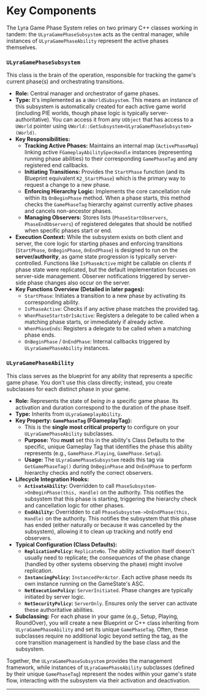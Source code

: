 # Key Components

The Lyra Game Phase System relies on two primary C++ classes working in tandem: the `ULyraGamePhaseSubsystem` acts as the central manager, while instances of `ULyraGamePhaseAbility` represent the active phases themselves.

### `ULyraGamePhaseSubsystem`

This class is the brain of the operation, responsible for tracking the game's current phase(s) and orchestrating transitions.

* **Role:** Central manager and orchestrator of game phases.
* **Type:** It's implemented as a `UWorldSubsystem`. This means an instance of this subsystem is automatically created for each active game world (including PIE worlds, though phase logic is typically server-authoritative). You can access it from any `UObject` that has access to a `UWorld` pointer using `UWorld::GetSubsystem<ULyraGamePhaseSubsystem>(World)`.
* **Key Responsibilities:**
  * **Tracking Active Phases:** Maintains an internal map (`ActivePhaseMap`) linking active `FGameplayAbilitySpecHandle` instances (representing running phase abilities) to their corresponding `GamePhaseTag` and any registered end callbacks.
  * **Initiating Transitions:** Provides the `StartPhase` function (and its Blueprint equivalent `K2_StartPhase`) which is the primary way to request a change to a new phase.
  * **Enforcing Hierarchy Logic:** Implements the core cancellation rule within its `OnBeginPhase` method. When a phase starts, this method checks the `GamePhaseTag` hierarchy against currently active phases and cancels non-ancestor phases.
  * **Managing Observers:** Stores lists (`PhaseStartObservers`, `PhaseEndObservers`) of registered delegates that should be notified when specific phases start or end.
* **Execution Context:** While the subsystem exists on both client and server, the core logic for starting phases and enforcing transitions (`StartPhase`, `OnBeginPhase`, `OnEndPhase`) is designed to run on the **server/authority**, as game state progression is typically server-controlled. Functions like `IsPhaseActive` might be callable on clients if phase state were replicated, but the default implementation focuses on server-side management. Observer notifications triggered by server-side phase changes also occur on the server.
* **Key Functions Overview (Detailed in later pages):**
  * `StartPhase`: Initiates a transition to a new phase by activating its corresponding ability.
  * `IsPhaseActive`: Checks if any active phase matches the provided tag.
  * `WhenPhaseStartsOrIsActive`: Registers a delegate to be called when a matching phase starts, or immediately if already active.
  * `WhenPhaseEnds`: Registers a delegate to be called when a matching phase ends.
  * `OnBeginPhase` / `OnEndPhase`: Internal callbacks triggered by `ULyraGamePhaseAbility` instances.

### `ULyraGamePhaseAbility`

This class serves as the blueprint for any ability that represents a specific game phase. You don't use this class directly; instead, you create subclasses for each distinct phase in your game.

* **Role:** Represents the state of _being in_ a specific game phase. Its activation and duration correspond to the duration of the phase itself.
* **Type:** Inherits from `ULyraGameplayAbility`.
* **Key Property: `GamePhaseTag` (FGameplayTag):**
  * This is the **single most critical property** to configure on your `ULyraGamePhaseAbility` subclasses.
  * **Purpose:** You **must** set this in the ability's Class Defaults to the specific, unique Gameplay Tag that identifies the phase this ability represents (e.g., `GamePhase.Playing`, `GamePhase.Setup`).
  * **Usage:** The `ULyraGamePhaseSubsystem` reads this tag via `GetGamePhaseTag()` during `OnBeginPhase` and `OnEndPhase` to perform hierarchy checks and notify the correct observers.
* **Lifecycle Integration Hooks:**
  * **`ActivateAbility`:** Overridden to call `PhaseSubsystem->OnBeginPhase(this, Handle)` on the authority. This notifies the subsystem that this phase is starting, triggering the hierarchy check and cancellation logic for other phases.
  * **`EndAbility`:** Overridden to call `PhaseSubsystem->OnEndPhase(this, Handle)` on the authority. This notifies the subsystem that this phase has ended (either naturally or because it was cancelled by the subsystem), allowing it to clean up tracking and notify end observers.
* **Typical Configuration (Class Defaults):**
  * **`ReplicationPolicy`:** `ReplicateNo`. The ability activation itself doesn't usually need to replicate; the _consequences_ of the phase change (handled by other systems observing the phase) might involve replication.
  * **`InstancingPolicy`:** `InstancedPerActor`. Each active phase needs its own instance running on the GameState's ASC.
  * **`NetExecutionPolicy`:** `ServerInitiated`. Phase changes are typically initiated by server logic.
  * **`NetSecurityPolicy`:** `ServerOnly`. Ensures only the server can activate these authoritative abilities.
* **Subclassing:** For each phase in your game (e.g., Setup, Playing, RoundOver), you will create a new Blueprint or C++ class inheriting from `ULyraGamePhaseAbility` and set its unique `GamePhaseTag`. Often, these subclasses require no additional logic beyond setting the tag, as the core transition management is handled by the base class and the subsystem.

Together, the `ULyraGamePhaseSubsystem` provides the management framework, while instances of `ULyraGamePhaseAbility` subclasses (defined by their unique `GamePhaseTag`) represent the nodes within your game's state flow, interacting with the subsystem via their activation and deactivation.

***
